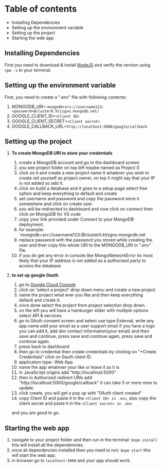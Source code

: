 # Table of contents
- Installing Dependencies
- Setting up the environment variable
- Setting up the project
- Starting the web app

## Installing Dependencies
First you need to download & install [NodeJS](https://github.com/nodejs/node#download) and verify the version using `npm -v` in your terminal.
## Setting up the environment variable
First, you need to create a ".env" file with following contents:
1. MONGODB_URI= ``mongodb+srv://username123:<password>@cluster0.ktizgno.mongodb.net/``
2. GOOGLE_CLIENT_ID=``<Client ID>``
3. GOOGLE_CLIENT_SECRET=``<Client secret>``
4. GOOGLE_CALLBACK_URL=``http://localhost:5000/google/callback``

## Setting up the project
1) **To create MongoDB URI to store your credentials**
	1. create a MongoDB account and go to the dashboard screen
	2. you see project folder on top left maybe named as Project 0
	3. click on it and create a new project name it whatever you wish to create set yourself as project owner, on top it might say that your IP is not added so add it.
	4. click on build a database and it goes to a setup page select free option and keep everything to default and create
	5. set username and password and copy the password store it somewhere and click on create user.
	6. you will be redirected to dashboard and now click on connect then click on MongoDB for VS code
	7. copy your link provided under Connect to your MongoDB deployment.
	8. for example: `mongodb+srv://username123:<password>@cluster0.ktizgno.mongodb.net
	9. replace password with the password you stored while creating the user and then copy this whole URI to the MONGODB_URI in ".env" file.
	10. if you do get any error in console like MongoNetworkError its most likely that your IP address is not added as a authorised party to access the database.

2) **to set up google 0auth**
	1. go to [Google Cloud Console](https://console.cloud.google.com)
	2. click on 'select a project' drop down menu and create a new project
	3. name the project what ever you like and then keep everything default and create it.
	4. once done select the project from project selection drop down.
	5. on the left you will have a hamburger slider with multiple options select API & services.
	6. go to 0Auth consent screen and select use type External, write any app name add your email as a user support email if you have a logo you can add it, add dev contact information(your email) and then save and continue, press save and continue again, press save and continue again.
	7. press back to dashboard.
	8. then go to credential then create credentials by clicking on "+Create Credentials" click on 0auth client ID.
	9. application type- Web App
	10. name the app whatever your like or leave it as it is
	11. in JavaScript origins add "http://localhost:5000"
	12. then in Authorized redirect URIs
	    add "http://localhost:5000/google/callback"
	    it can take 5 or more mins to update.
	13. click create, you will get a pop up with "0Auth client created"
	14. copy Client ID and paste it in the ``<Client ID> in .env``, also copy the client secret and paste it in the ``<Client secret> in .env``
	
	and you are good to go.

## Starting the web app
1. navigate to your project folder and then run in the terminal:
	``$npm install ``
	this will install all the dependencies.
2. once all dependencies installed then you need to run: 
	``$npm start``
	this will start the web app.
3. in browser go to ``localhost:5000`` and your app should work.
